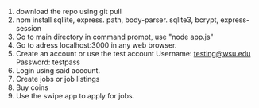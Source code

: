 1. download the repo using git pull
2. npm install sqllite, express. path, body-parser. sqlite3, bcrypt, express-session
3. Go to main directory in command prompt, use "node app.js"
4. Go to adress localhost:3000 in any web browser.
5. Create an account or use the test account
Username: testing@wsu.edu
Password: testpass
6. Login using said account.
7. Create jobs or job listings
8. Buy coins
9. Use the swipe app to apply for jobs.